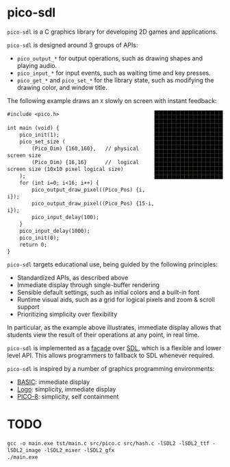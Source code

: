 # pico-sdl

`pico-sdl` is a C graphics library for developing 2D games and applications.

`pico-sdl` is designed around 3 groups of APIs:

- `pico_output_*` for output operations,
    such as drawing shapes and playing audio.
- `pico_input_*` for input events,
    such as waiting time and key presses.
- `pico_get_*` and `pico_set_*` for the library state,
    such as modifying the drawing color, and window title.

The following example draws an `X` slowly on screen with instant feedback:

<picture>
<img align="right" src="x.gif">
</picture>

```
#include <pico.h>

int main (void) {
    pico_init(1);
    pico_set_size (
        (Pico_Dim) {160,160},   // physical screen size
        (Pico_Dim) {16,16}      //  logical screen size (10x10 pixel logical size)
    );
    for (int i=0; i<16; i++) {
        pico_output_draw_pixel((Pico_Pos) {i, i});
        pico_output_draw_pixel((Pico_Pos) {15-i, i});
        pico_input_delay(100);
    }
    pico_input_delay(1000);
    pico_init(0);
    return 0;
}
```

`pico-sdl` targets educational use, being guided by the following principles:

- Standardized APIs, as described above
- Immediate display through single-buffer rendering
- Sensible default settings, such as initial colors and a built-in font
- Runtime visual aids, such as a grid for logical pixels and zoom & scroll support
- Prioritizing simplicity over flexibility

In particular, as the example above illustrates, immediate display allows that
students view the result of their operations at any point, in real time.

`pico-sdl` is implemented as a [facade][1] over [SDL][2], which is a flexible
and lower level API.
This allows programmers to fallback to SDL whenever required.

`pico-sdl` is inspired by a number of graphics programming environments:

- [BASIC][3]: immediate display
- [Logo][4]: simplicity, immediate display
- [PICO-8][5]: simplicity, self containment

[1]: https://en.wikipedia.org/wiki/Facade_pattern
[2]: https://en.wikipedia.org/wiki/Simple_DirectMedia_Layer
[3]: https://en.wikipedia.org/wiki/BASIC
[4]: https://en.wikipedia.org/wiki/Logo_(programming_language)
[5]: https://en.wikipedia.org/wiki/PICO-8

# TODO

```
gcc -o main.exe tst/main.c src/pico.c src/hash.c -lSDL2 -lSDL2_ttf -lSDL2_image -lSDL2_mixer -lSDL2_gfx
./main.exe
```
